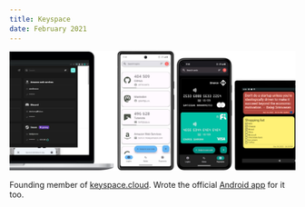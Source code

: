 ```yaml
---
title: Keyspace
date: February 2021
---
```


![Keyspace.cloud](assets/keyspace_banner.png "Keyspace Android")

Founding member of [keyspace.cloud](https://keyspace.cloud). Wrote the official [Android app](https://play.google.com/store/apps/details?id=cloud.keyspace.android&utm_source=Website&pcampaignid=pcampaignidMKT-Other-global-all-co-prtnr-py-PartBadge-Mar2515-1) for it too.
